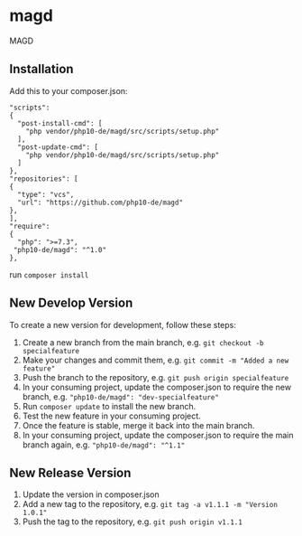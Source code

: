 # magd
MAGD

## Installation
Add this to your composer.json:

    "scripts": 
    {
      "post-install-cmd": [  
        "php vendor/php10-de/magd/src/scripts/setup.php"
      ],
      "post-update-cmd": [
        "php vendor/php10-de/magd/src/scripts/setup.php"
      ]
    },
    "repositories": [
    {
      "type": "vcs",
      "url": "https://github.com/php10-de/magd"
    },
    ],
    "require": 
    {
      "php": ">=7.3",
     "php10-de/magd": "^1.0"
    },

run
`composer install`

## New Develop Version
To create a new version for development, follow these steps:
1. Create a new branch from the main branch, e.g. `git checkout -b specialfeature`
2. Make your changes and commit them, e.g. `git commit -m "Added a new feature"`
3. Push the branch to the repository, e.g. `git push origin specialfeature`
4. In your consuming project, update the composer.json to require the new branch, e.g. `"php10-de/magd": "dev-specialfeature"`
5. Run `composer update` to install the new branch.
6. Test the new feature in your consuming project.
7. Once the feature is stable, merge it back into the main branch.
8. In your consuming project, update the composer.json to require the main branch again, e.g. `"php10-de/magd": "^1.1"`

## New Release Version
1. Update the version in composer.json
2. Add a new tag to the repository, e.g. `git tag -a v1.1.1 -m "Version 1.0.1"`
3. Push the tag to the repository, e.g. `git push origin v1.1.1`